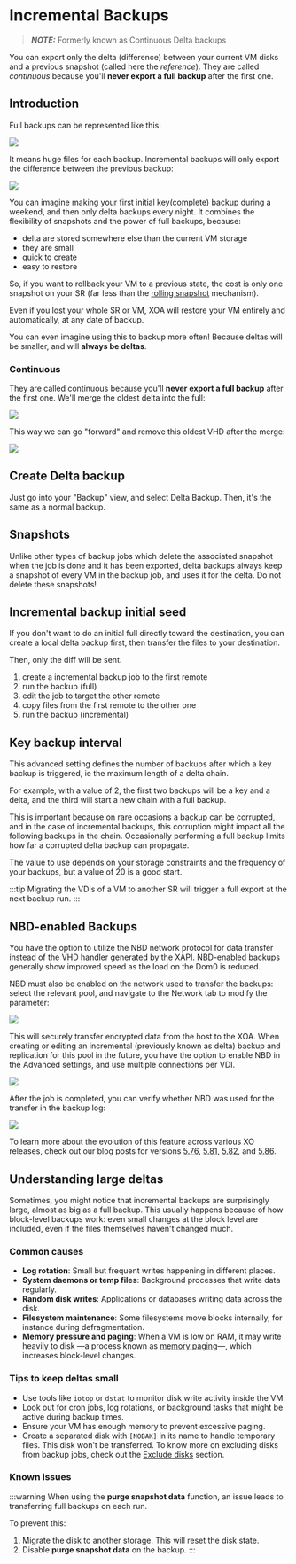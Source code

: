 # Incremental Backups

> **_NOTE:_** Formerly known as Continuous Delta backups

You can export only the delta (difference) between your current VM disks and a previous snapshot (called here the _reference_). They are called _continuous_ because you'll **never export a full backup** after the first one.

## Introduction

Full backups can be represented like this:

![](./assets/nodelta.png)

It means huge files for each backup. Incremental backups will only export the difference between the previous backup:

![](./assets/delta_final.png)

You can imagine making your first initial key(complete) backup during a weekend, and then only delta backups every night. It combines the flexibility of snapshots and the power of full backups, because:

- delta are stored somewhere else than the current VM storage
- they are small
- quick to create
- easy to restore

So, if you want to rollback your VM to a previous state, the cost is only one snapshot on your SR (far less than the [rolling snapshot](rolling_snapshots.md) mechanism).

Even if you lost your whole SR or VM, XOA will restore your VM entirely and automatically, at any date of backup.

You can even imagine using this to backup more often! Because deltas will be smaller, and will **always be deltas**.

### Continuous

They are called continuous because you'll **never export a full backup** after the first one. We'll merge the oldest delta into the full:

![](./assets/deltamerge1.png)

This way we can go "forward" and remove this oldest VHD after the merge:

![](./assets/deltamerge2.png)

## Create Delta backup

Just go into your "Backup" view, and select Delta Backup. Then, it's the same as a normal backup.

## Snapshots

Unlike other types of backup jobs which delete the associated snapshot when the job is done and it has been exported, delta backups always keep a snapshot of every VM in the backup job, and uses it for the delta. Do not delete these snapshots!

## Incremental backup initial seed

If you don't want to do an initial full directly toward the destination, you can create a local delta backup first, then transfer the files to your destination.

Then, only the diff will be sent.

1. create a incremental backup job to the first remote
1. run the backup (full)
1. edit the job to target the other remote
1. copy files from the first remote to the other one
1. run the backup (incremental)

## Key backup interval

This advanced setting defines the number of backups after which a key backup is triggered, ie the maximum length of a delta chain.

For example, with a value of 2, the first two backups will be a key and a delta, and the third will start a new chain with a full backup.

This is important because on rare occasions a backup can be corrupted, and in the case of incremental backups, this corruption might impact all the following backups in the chain. Occasionally performing a full backup limits how far a corrupted delta backup can propagate.

The value to use depends on your storage constraints and the frequency of your backups, but a value of 20 is a good start.

:::tip
Migrating the VDIs of a VM to another SR will trigger a full export at the next backup run.
:::

## NBD-enabled Backups

You have the option to utilize the NBD network protocol for data transfer instead of the VHD handler generated by the XAPI. NBD-enabled backups generally show improved speed as the load on the Dom0 is reduced.

NBD must also be enabled on the network used to transfer the backups: select the relevant pool, and navigate to the Network tab to modify the parameter:

![](./assets/nbd-connection.png)

This will securely transfer encrypted data from the host to the XOA.
When creating or editing an incremental (previously known as delta) backup and replication for this pool in the future, you have the option to enable NBD in the Advanced settings, and use multiple connections per VDI.

![](./assets/nbd-backup-settings.png)

After the job is completed, you can verify whether NBD was used for the transfer in the backup log:

![](./assets/nbd-backup-log.png)

To learn more about the evolution of this feature across various XO releases, check out our blog posts for versions [5.76](https://xen-orchestra.com/blog/xen-orchestra-5-76/), [5.81](https://xen-orchestra.com/blog/xen-orchestra-5-81/), [5.82](https://xen-orchestra.com/blog/xen-orchestra-5-82/), and [5.86](https://xen-orchestra.com/blog/xen-orchestra-5-86/).

## Understanding large deltas

Sometimes, you might notice that incremental backups are surprisingly large, almost as big as a full backup. This usually happens because of how block-level backups work: even small changes at the block level are included, even if the files themselves haven't changed much.

### Common causes

- **Log rotation**: Small but frequent writes happening in different places.
- **System daemons or temp files**: Background processes that write data regularly.
- **Random disk writes**: Applications or databases writing data across the disk.
- **Filesystem maintenance**: Some filesystems move blocks internally, for instance during defragmentation.
- **Memory pressure and paging**: When a VM is low on RAM, it may write heavily to disk —a process known as [memory paging](https://en.wikipedia.org/wiki/Memory_paging)—, which increases block-level changes.

### Tips to keep deltas small

- Use tools like `iotop` or `dstat` to monitor disk write activity inside the VM.
- Look out for cron jobs, log rotations, or background tasks that might be active during backup times.
- Ensure your VM has enough memory to prevent excessive paging.
- Create a separated disk with `[NOBAK]` in its name to handle temporary files. This disk won't be transferred.
    To know more on excluding disks from backup jobs, check out the [Exclude disks](https://docs.xen-orchestra.com/backups#exclude-disks) section.

### Known issues

:::warning
When using the **purge snapshot data** function, an issue leads to transferring full backups on each run.

To prevent this:

1. Migrate the disk to another storage. This will reset the disk state.
2. Disable **purge snapshot data** on the backup.
:::